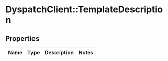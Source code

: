# DyspatchClient::TemplateDescription

## Properties
Name | Type | Description | Notes
------------ | ------------- | ------------- | -------------


